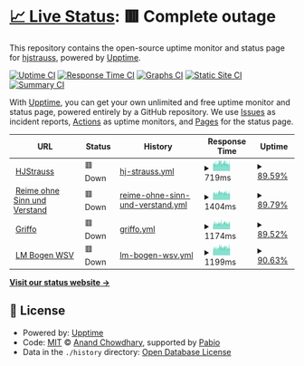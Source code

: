 # [📈 Live Status](https://hjstrauss.github.io/MonitorMySites): <!--live status--> **🟥 Complete outage**

This repository contains the open-source uptime monitor and status page for [hjstrauss](https://hjstrauss.github.io/MonitorMySites), powered by [Upptime](https://github.com/upptime/upptime).

[![Uptime CI](https://github.com/hjstrauss/MonitorMySites/workflows/Uptime%20CI/badge.svg)](https://github.com/hjstrauss/MonitorMySites/actions?query=workflow%3A%22Uptime+CI%22)
[![Response Time CI](https://github.com/hjstrauss/MonitorMySites/workflows/Response%20Time%20CI/badge.svg)](https://github.com/hjstrauss/MonitorMySites/actions?query=workflow%3A%22Response+Time+CI%22)
[![Graphs CI](https://github.com/hjstrauss/MonitorMySites/workflows/Graphs%20CI/badge.svg)](https://github.com/hjstrauss/MonitorMySites/actions?query=workflow%3A%22Graphs+CI%22)
[![Static Site CI](https://github.com/hjstrauss/MonitorMySites/workflows/Static%20Site%20CI/badge.svg)](https://github.com/hjstrauss/MonitorMySites/actions?query=workflow%3A%22Static+Site+CI%22)
[![Summary CI](https://github.com/hjstrauss/MonitorMySites/workflows/Summary%20CI/badge.svg)](https://github.com/hjstrauss/MonitorMySites/actions?query=workflow%3A%22Summary+CI%22)

With [Upptime](https://upptime.js.org), you can get your own unlimited and free uptime monitor and status page, powered entirely by a GitHub repository. We use [Issues](https://github.com/hjstrauss/MonitorMySites/issues) as incident reports, [Actions](https://github.com/hjstrauss/MonitorMySites/actions) as uptime monitors, and [Pages](https://hjstrauss.github.io/MonitorMySites) for the status page.

<!--start: status pages-->
<!-- This summary is generated by Upptime (https://github.com/upptime/upptime) -->
<!-- Do not edit this manually, your changes will be overwritten -->
<!-- prettier-ignore -->
| URL | Status | History | Response Time | Uptime |
| --- | ------ | ------- | ------------- | ------ |
| <img alt="" src="https://icons.duckduckgo.com/ip3/www.hjstrauss.de.ico" height="13"> [HJStrauss](https://www.hjstrauss.de) | 🟥 Down | [hj-strauss.yml](https://github.com/hjstrauss/MonitorMySites/commits/HEAD/history/hj-strauss.yml) | <details><summary><img alt="Response time graph" src="./graphs/hj-strauss/response-time-week.png" height="20"> 719ms</summary><br><a href="https://hjstrauss.github.io/MonitorMySites/history/hj-strauss"><img alt="Response time 732" src="https://img.shields.io/endpoint?url=https%3A%2F%2Fraw.githubusercontent.com%2Fhjstrauss%2FMonitorMySites%2FHEAD%2Fapi%2Fhj-strauss%2Fresponse-time.json"></a><br><a href="https://hjstrauss.github.io/MonitorMySites/history/hj-strauss"><img alt="24-hour response time 666" src="https://img.shields.io/endpoint?url=https%3A%2F%2Fraw.githubusercontent.com%2Fhjstrauss%2FMonitorMySites%2FHEAD%2Fapi%2Fhj-strauss%2Fresponse-time-day.json"></a><br><a href="https://hjstrauss.github.io/MonitorMySites/history/hj-strauss"><img alt="7-day response time 719" src="https://img.shields.io/endpoint?url=https%3A%2F%2Fraw.githubusercontent.com%2Fhjstrauss%2FMonitorMySites%2FHEAD%2Fapi%2Fhj-strauss%2Fresponse-time-week.json"></a><br><a href="https://hjstrauss.github.io/MonitorMySites/history/hj-strauss"><img alt="30-day response time 725" src="https://img.shields.io/endpoint?url=https%3A%2F%2Fraw.githubusercontent.com%2Fhjstrauss%2FMonitorMySites%2FHEAD%2Fapi%2Fhj-strauss%2Fresponse-time-month.json"></a><br><a href="https://hjstrauss.github.io/MonitorMySites/history/hj-strauss"><img alt="1-year response time 732" src="https://img.shields.io/endpoint?url=https%3A%2F%2Fraw.githubusercontent.com%2Fhjstrauss%2FMonitorMySites%2FHEAD%2Fapi%2Fhj-strauss%2Fresponse-time-year.json"></a></details> | <details><summary><a href="https://hjstrauss.github.io/MonitorMySites/history/hj-strauss">89.59%</a></summary><a href="https://hjstrauss.github.io/MonitorMySites/history/hj-strauss"><img alt="All-time uptime 97.83%" src="https://img.shields.io/endpoint?url=https%3A%2F%2Fraw.githubusercontent.com%2Fhjstrauss%2FMonitorMySites%2FHEAD%2Fapi%2Fhj-strauss%2Fuptime.json"></a><br><a href="https://hjstrauss.github.io/MonitorMySites/history/hj-strauss"><img alt="24-hour uptime 86.05%" src="https://img.shields.io/endpoint?url=https%3A%2F%2Fraw.githubusercontent.com%2Fhjstrauss%2FMonitorMySites%2FHEAD%2Fapi%2Fhj-strauss%2Fuptime-day.json"></a><br><a href="https://hjstrauss.github.io/MonitorMySites/history/hj-strauss"><img alt="7-day uptime 89.59%" src="https://img.shields.io/endpoint?url=https%3A%2F%2Fraw.githubusercontent.com%2Fhjstrauss%2FMonitorMySites%2FHEAD%2Fapi%2Fhj-strauss%2Fuptime-week.json"></a><br><a href="https://hjstrauss.github.io/MonitorMySites/history/hj-strauss"><img alt="30-day uptime 94.09%" src="https://img.shields.io/endpoint?url=https%3A%2F%2Fraw.githubusercontent.com%2Fhjstrauss%2FMonitorMySites%2FHEAD%2Fapi%2Fhj-strauss%2Fuptime-month.json"></a><br><a href="https://hjstrauss.github.io/MonitorMySites/history/hj-strauss"><img alt="1-year uptime 97.83%" src="https://img.shields.io/endpoint?url=https%3A%2F%2Fraw.githubusercontent.com%2Fhjstrauss%2FMonitorMySites%2FHEAD%2Fapi%2Fhj-strauss%2Fuptime-year.json"></a></details>
| <img alt="" src="https://icons.duckduckgo.com/ip3/www.reimeohnesinnundverstand.de.ico" height="13"> [Reime ohne Sinn und Verstand](https://www.reimeohnesinnundverstand.de) | 🟥 Down | [reime-ohne-sinn-und-verstand.yml](https://github.com/hjstrauss/MonitorMySites/commits/HEAD/history/reime-ohne-sinn-und-verstand.yml) | <details><summary><img alt="Response time graph" src="./graphs/reime-ohne-sinn-und-verstand/response-time-week.png" height="20"> 1404ms</summary><br><a href="https://hjstrauss.github.io/MonitorMySites/history/reime-ohne-sinn-und-verstand"><img alt="Response time 1430" src="https://img.shields.io/endpoint?url=https%3A%2F%2Fraw.githubusercontent.com%2Fhjstrauss%2FMonitorMySites%2FHEAD%2Fapi%2Freime-ohne-sinn-und-verstand%2Fresponse-time.json"></a><br><a href="https://hjstrauss.github.io/MonitorMySites/history/reime-ohne-sinn-und-verstand"><img alt="24-hour response time 1309" src="https://img.shields.io/endpoint?url=https%3A%2F%2Fraw.githubusercontent.com%2Fhjstrauss%2FMonitorMySites%2FHEAD%2Fapi%2Freime-ohne-sinn-und-verstand%2Fresponse-time-day.json"></a><br><a href="https://hjstrauss.github.io/MonitorMySites/history/reime-ohne-sinn-und-verstand"><img alt="7-day response time 1404" src="https://img.shields.io/endpoint?url=https%3A%2F%2Fraw.githubusercontent.com%2Fhjstrauss%2FMonitorMySites%2FHEAD%2Fapi%2Freime-ohne-sinn-und-verstand%2Fresponse-time-week.json"></a><br><a href="https://hjstrauss.github.io/MonitorMySites/history/reime-ohne-sinn-und-verstand"><img alt="30-day response time 1397" src="https://img.shields.io/endpoint?url=https%3A%2F%2Fraw.githubusercontent.com%2Fhjstrauss%2FMonitorMySites%2FHEAD%2Fapi%2Freime-ohne-sinn-und-verstand%2Fresponse-time-month.json"></a><br><a href="https://hjstrauss.github.io/MonitorMySites/history/reime-ohne-sinn-und-verstand"><img alt="1-year response time 1430" src="https://img.shields.io/endpoint?url=https%3A%2F%2Fraw.githubusercontent.com%2Fhjstrauss%2FMonitorMySites%2FHEAD%2Fapi%2Freime-ohne-sinn-und-verstand%2Fresponse-time-year.json"></a></details> | <details><summary><a href="https://hjstrauss.github.io/MonitorMySites/history/reime-ohne-sinn-und-verstand">89.79%</a></summary><a href="https://hjstrauss.github.io/MonitorMySites/history/reime-ohne-sinn-und-verstand"><img alt="All-time uptime 97.86%" src="https://img.shields.io/endpoint?url=https%3A%2F%2Fraw.githubusercontent.com%2Fhjstrauss%2FMonitorMySites%2FHEAD%2Fapi%2Freime-ohne-sinn-und-verstand%2Fuptime.json"></a><br><a href="https://hjstrauss.github.io/MonitorMySites/history/reime-ohne-sinn-und-verstand"><img alt="24-hour uptime 86.35%" src="https://img.shields.io/endpoint?url=https%3A%2F%2Fraw.githubusercontent.com%2Fhjstrauss%2FMonitorMySites%2FHEAD%2Fapi%2Freime-ohne-sinn-und-verstand%2Fuptime-day.json"></a><br><a href="https://hjstrauss.github.io/MonitorMySites/history/reime-ohne-sinn-und-verstand"><img alt="7-day uptime 89.79%" src="https://img.shields.io/endpoint?url=https%3A%2F%2Fraw.githubusercontent.com%2Fhjstrauss%2FMonitorMySites%2FHEAD%2Fapi%2Freime-ohne-sinn-und-verstand%2Fuptime-week.json"></a><br><a href="https://hjstrauss.github.io/MonitorMySites/history/reime-ohne-sinn-und-verstand"><img alt="30-day uptime 94.17%" src="https://img.shields.io/endpoint?url=https%3A%2F%2Fraw.githubusercontent.com%2Fhjstrauss%2FMonitorMySites%2FHEAD%2Fapi%2Freime-ohne-sinn-und-verstand%2Fuptime-month.json"></a><br><a href="https://hjstrauss.github.io/MonitorMySites/history/reime-ohne-sinn-und-verstand"><img alt="1-year uptime 97.86%" src="https://img.shields.io/endpoint?url=https%3A%2F%2Fraw.githubusercontent.com%2Fhjstrauss%2FMonitorMySites%2FHEAD%2Fapi%2Freime-ohne-sinn-und-verstand%2Fuptime-year.json"></a></details>
| <img alt="" src="https://icons.duckduckgo.com/ip3/www.griffo.de.ico" height="13"> [Griffo](https://www.griffo.de) | 🟥 Down | [griffo.yml](https://github.com/hjstrauss/MonitorMySites/commits/HEAD/history/griffo.yml) | <details><summary><img alt="Response time graph" src="./graphs/griffo/response-time-week.png" height="20"> 1174ms</summary><br><a href="https://hjstrauss.github.io/MonitorMySites/history/griffo"><img alt="Response time 1198" src="https://img.shields.io/endpoint?url=https%3A%2F%2Fraw.githubusercontent.com%2Fhjstrauss%2FMonitorMySites%2FHEAD%2Fapi%2Fgriffo%2Fresponse-time.json"></a><br><a href="https://hjstrauss.github.io/MonitorMySites/history/griffo"><img alt="24-hour response time 1171" src="https://img.shields.io/endpoint?url=https%3A%2F%2Fraw.githubusercontent.com%2Fhjstrauss%2FMonitorMySites%2FHEAD%2Fapi%2Fgriffo%2Fresponse-time-day.json"></a><br><a href="https://hjstrauss.github.io/MonitorMySites/history/griffo"><img alt="7-day response time 1174" src="https://img.shields.io/endpoint?url=https%3A%2F%2Fraw.githubusercontent.com%2Fhjstrauss%2FMonitorMySites%2FHEAD%2Fapi%2Fgriffo%2Fresponse-time-week.json"></a><br><a href="https://hjstrauss.github.io/MonitorMySites/history/griffo"><img alt="30-day response time 1212" src="https://img.shields.io/endpoint?url=https%3A%2F%2Fraw.githubusercontent.com%2Fhjstrauss%2FMonitorMySites%2FHEAD%2Fapi%2Fgriffo%2Fresponse-time-month.json"></a><br><a href="https://hjstrauss.github.io/MonitorMySites/history/griffo"><img alt="1-year response time 1198" src="https://img.shields.io/endpoint?url=https%3A%2F%2Fraw.githubusercontent.com%2Fhjstrauss%2FMonitorMySites%2FHEAD%2Fapi%2Fgriffo%2Fresponse-time-year.json"></a></details> | <details><summary><a href="https://hjstrauss.github.io/MonitorMySites/history/griffo">89.52%</a></summary><a href="https://hjstrauss.github.io/MonitorMySites/history/griffo"><img alt="All-time uptime 97.87%" src="https://img.shields.io/endpoint?url=https%3A%2F%2Fraw.githubusercontent.com%2Fhjstrauss%2FMonitorMySites%2FHEAD%2Fapi%2Fgriffo%2Fuptime.json"></a><br><a href="https://hjstrauss.github.io/MonitorMySites/history/griffo"><img alt="24-hour uptime 86.65%" src="https://img.shields.io/endpoint?url=https%3A%2F%2Fraw.githubusercontent.com%2Fhjstrauss%2FMonitorMySites%2FHEAD%2Fapi%2Fgriffo%2Fuptime-day.json"></a><br><a href="https://hjstrauss.github.io/MonitorMySites/history/griffo"><img alt="7-day uptime 89.52%" src="https://img.shields.io/endpoint?url=https%3A%2F%2Fraw.githubusercontent.com%2Fhjstrauss%2FMonitorMySites%2FHEAD%2Fapi%2Fgriffo%2Fuptime-week.json"></a><br><a href="https://hjstrauss.github.io/MonitorMySites/history/griffo"><img alt="30-day uptime 94.20%" src="https://img.shields.io/endpoint?url=https%3A%2F%2Fraw.githubusercontent.com%2Fhjstrauss%2FMonitorMySites%2FHEAD%2Fapi%2Fgriffo%2Fuptime-month.json"></a><br><a href="https://hjstrauss.github.io/MonitorMySites/history/griffo"><img alt="1-year uptime 97.87%" src="https://img.shields.io/endpoint?url=https%3A%2F%2Fraw.githubusercontent.com%2Fhjstrauss%2FMonitorMySites%2FHEAD%2Fapi%2Fgriffo%2Fuptime-year.json"></a></details>
| <img alt="" src="https://icons.duckduckgo.com/ip3/www.lmbogenwsv.de.ico" height="13"> [LM Bogen WSV](https://www.lmbogenwsv.de) | 🟥 Down | [lm-bogen-wsv.yml](https://github.com/hjstrauss/MonitorMySites/commits/HEAD/history/lm-bogen-wsv.yml) | <details><summary><img alt="Response time graph" src="./graphs/lm-bogen-wsv/response-time-week.png" height="20"> 1199ms</summary><br><a href="https://hjstrauss.github.io/MonitorMySites/history/lm-bogen-wsv"><img alt="Response time 1181" src="https://img.shields.io/endpoint?url=https%3A%2F%2Fraw.githubusercontent.com%2Fhjstrauss%2FMonitorMySites%2FHEAD%2Fapi%2Flm-bogen-wsv%2Fresponse-time.json"></a><br><a href="https://hjstrauss.github.io/MonitorMySites/history/lm-bogen-wsv"><img alt="24-hour response time 1212" src="https://img.shields.io/endpoint?url=https%3A%2F%2Fraw.githubusercontent.com%2Fhjstrauss%2FMonitorMySites%2FHEAD%2Fapi%2Flm-bogen-wsv%2Fresponse-time-day.json"></a><br><a href="https://hjstrauss.github.io/MonitorMySites/history/lm-bogen-wsv"><img alt="7-day response time 1199" src="https://img.shields.io/endpoint?url=https%3A%2F%2Fraw.githubusercontent.com%2Fhjstrauss%2FMonitorMySites%2FHEAD%2Fapi%2Flm-bogen-wsv%2Fresponse-time-week.json"></a><br><a href="https://hjstrauss.github.io/MonitorMySites/history/lm-bogen-wsv"><img alt="30-day response time 1199" src="https://img.shields.io/endpoint?url=https%3A%2F%2Fraw.githubusercontent.com%2Fhjstrauss%2FMonitorMySites%2FHEAD%2Fapi%2Flm-bogen-wsv%2Fresponse-time-month.json"></a><br><a href="https://hjstrauss.github.io/MonitorMySites/history/lm-bogen-wsv"><img alt="1-year response time 1181" src="https://img.shields.io/endpoint?url=https%3A%2F%2Fraw.githubusercontent.com%2Fhjstrauss%2FMonitorMySites%2FHEAD%2Fapi%2Flm-bogen-wsv%2Fresponse-time-year.json"></a></details> | <details><summary><a href="https://hjstrauss.github.io/MonitorMySites/history/lm-bogen-wsv">90.63%</a></summary><a href="https://hjstrauss.github.io/MonitorMySites/history/lm-bogen-wsv"><img alt="All-time uptime 97.90%" src="https://img.shields.io/endpoint?url=https%3A%2F%2Fraw.githubusercontent.com%2Fhjstrauss%2FMonitorMySites%2FHEAD%2Fapi%2Flm-bogen-wsv%2Fuptime.json"></a><br><a href="https://hjstrauss.github.io/MonitorMySites/history/lm-bogen-wsv"><img alt="24-hour uptime 86.95%" src="https://img.shields.io/endpoint?url=https%3A%2F%2Fraw.githubusercontent.com%2Fhjstrauss%2FMonitorMySites%2FHEAD%2Fapi%2Flm-bogen-wsv%2Fuptime-day.json"></a><br><a href="https://hjstrauss.github.io/MonitorMySites/history/lm-bogen-wsv"><img alt="7-day uptime 90.63%" src="https://img.shields.io/endpoint?url=https%3A%2F%2Fraw.githubusercontent.com%2Fhjstrauss%2FMonitorMySites%2FHEAD%2Fapi%2Flm-bogen-wsv%2Fuptime-week.json"></a><br><a href="https://hjstrauss.github.io/MonitorMySites/history/lm-bogen-wsv"><img alt="30-day uptime 94.28%" src="https://img.shields.io/endpoint?url=https%3A%2F%2Fraw.githubusercontent.com%2Fhjstrauss%2FMonitorMySites%2FHEAD%2Fapi%2Flm-bogen-wsv%2Fuptime-month.json"></a><br><a href="https://hjstrauss.github.io/MonitorMySites/history/lm-bogen-wsv"><img alt="1-year uptime 97.90%" src="https://img.shields.io/endpoint?url=https%3A%2F%2Fraw.githubusercontent.com%2Fhjstrauss%2FMonitorMySites%2FHEAD%2Fapi%2Flm-bogen-wsv%2Fuptime-year.json"></a></details>

<!--end: status pages-->

[**Visit our status website →**](https://hjstrauss.github.io/MonitorMySites)

## 📄 License

- Powered by: [Upptime](https://github.com/upptime/upptime)
- Code: [MIT](./LICENSE) © [Anand Chowdhary](https://anandchowdhary.com), supported by [Pabio](https://pabio.com)
- Data in the `./history` directory: [Open Database License](https://opendatacommons.org/licenses/odbl/1-0/)
